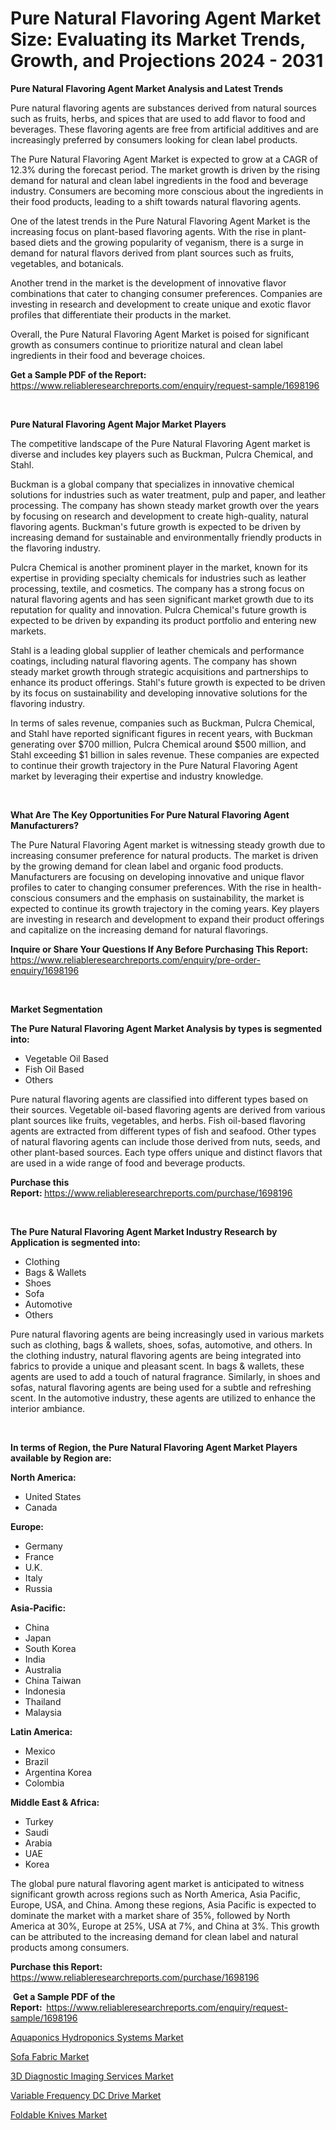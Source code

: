 <p><h1>Pure Natural Flavoring Agent Market Size: Evaluating its Market Trends, Growth, and Projections 2024 - 2031</h1></p><p><strong>Pure Natural Flavoring Agent Market Analysis and Latest Trends</strong></p>
<p><p>Pure natural flavoring agents are substances derived from natural sources such as fruits, herbs, and spices that are used to add flavor to food and beverages. These flavoring agents are free from artificial additives and are increasingly preferred by consumers looking for clean label products.</p><p>The Pure Natural Flavoring Agent Market is expected to grow at a CAGR of 12.3% during the forecast period. The market growth is driven by the rising demand for natural and clean label ingredients in the food and beverage industry. Consumers are becoming more conscious about the ingredients in their food products, leading to a shift towards natural flavoring agents.</p><p>One of the latest trends in the Pure Natural Flavoring Agent Market is the increasing focus on plant-based flavoring agents. With the rise in plant-based diets and the growing popularity of veganism, there is a surge in demand for natural flavors derived from plant sources such as fruits, vegetables, and botanicals.</p><p>Another trend in the market is the development of innovative flavor combinations that cater to changing consumer preferences. Companies are investing in research and development to create unique and exotic flavor profiles that differentiate their products in the market.</p><p>Overall, the Pure Natural Flavoring Agent Market is poised for significant growth as consumers continue to prioritize natural and clean label ingredients in their food and beverage choices.</p></p>
<p><strong>Get a Sample PDF of the Report:&nbsp;</strong> <a href="https://www.reliableresearchreports.com/enquiry/request-sample/1698196">https://www.reliableresearchreports.com/enquiry/request-sample/1698196</a></p>
<p>&nbsp;</p>
<p><strong>Pure Natural Flavoring Agent Major Market Players</strong></p>
<p><p>The competitive landscape of the Pure Natural Flavoring Agent market is diverse and includes key players such as Buckman, Pulcra Chemical, and Stahl. </p><p>Buckman is a global company that specializes in innovative chemical solutions for industries such as water treatment, pulp and paper, and leather processing. The company has shown steady market growth over the years by focusing on research and development to create high-quality, natural flavoring agents. Buckman's future growth is expected to be driven by increasing demand for sustainable and environmentally friendly products in the flavoring industry.</p><p>Pulcra Chemical is another prominent player in the market, known for its expertise in providing specialty chemicals for industries such as leather processing, textile, and cosmetics. The company has a strong focus on natural flavoring agents and has seen significant market growth due to its reputation for quality and innovation. Pulcra Chemical's future growth is expected to be driven by expanding its product portfolio and entering new markets.</p><p>Stahl is a leading global supplier of leather chemicals and performance coatings, including natural flavoring agents. The company has shown steady market growth through strategic acquisitions and partnerships to enhance its product offerings. Stahl's future growth is expected to be driven by its focus on sustainability and developing innovative solutions for the flavoring industry.</p><p>In terms of sales revenue, companies such as Buckman, Pulcra Chemical, and Stahl have reported significant figures in recent years, with Buckman generating over $700 million, Pulcra Chemical around $500 million, and Stahl exceeding $1 billion in sales revenue. These companies are expected to continue their growth trajectory in the Pure Natural Flavoring Agent market by leveraging their expertise and industry knowledge.</p></p>
<p>&nbsp;</p>
<p><strong>What Are The Key Opportunities For Pure Natural Flavoring Agent Manufacturers?</strong></p>
<p><p>The Pure Natural Flavoring Agent market is witnessing steady growth due to increasing consumer preference for natural products. The market is driven by the growing demand for clean label and organic food products. Manufacturers are focusing on developing innovative and unique flavor profiles to cater to changing consumer preferences. With the rise in health-conscious consumers and the emphasis on sustainability, the market is expected to continue its growth trajectory in the coming years. Key players are investing in research and development to expand their product offerings and capitalize on the increasing demand for natural flavorings.</p></p>
<p><strong>Inquire or Share Your Questions If Any Before Purchasing This Report:</strong> <a href="https://www.reliableresearchreports.com/enquiry/pre-order-enquiry/1698196">https://www.reliableresearchreports.com/enquiry/pre-order-enquiry/1698196</a></p>
<p>&nbsp;</p>
<p><strong>Market Segmentation</strong></p>
<p><strong>The Pure Natural Flavoring Agent Market Analysis by types is segmented into:</strong></p>
<p><ul><li>Vegetable Oil Based</li><li>Fish Oil Based</li><li>Others</li></ul></p>
<p><p>Pure natural flavoring agents are classified into different types based on their sources. Vegetable oil-based flavoring agents are derived from various plant sources like fruits, vegetables, and herbs. Fish oil-based flavoring agents are extracted from different types of fish and seafood. Other types of natural flavoring agents can include those derived from nuts, seeds, and other plant-based sources. Each type offers unique and distinct flavors that are used in a wide range of food and beverage products.</p></p>
<p><strong>Purchase this Report:&nbsp;</strong><a href="https://www.reliableresearchreports.com/purchase/1698196">https://www.reliableresearchreports.com/purchase/1698196</a></p>
<p>&nbsp;</p>
<p><strong>The Pure Natural Flavoring Agent Market Industry Research by Application is segmented into:</strong></p>
<p><ul><li>Clothing</li><li>Bags & Wallets</li><li>Shoes</li><li>Sofa</li><li>Automotive</li><li>Others</li></ul></p>
<p><p>Pure natural flavoring agents are being increasingly used in various markets such as clothing, bags & wallets, shoes, sofas, automotive, and others. In the clothing industry, natural flavoring agents are being integrated into fabrics to provide a unique and pleasant scent. In bags & wallets, these agents are used to add a touch of natural fragrance. Similarly, in shoes and sofas, natural flavoring agents are being used for a subtle and refreshing scent. In the automotive industry, these agents are utilized to enhance the interior ambiance.</p></p>
<p>&nbsp;</p>
<p><strong>In terms of Region, the Pure Natural Flavoring Agent Market Players available by Region are:</strong></p>
<p>
    <p> <strong> North America: </strong>
        <ul>
            <li>United States</li>
            <li>Canada</li>
        </ul>
        </p> 
    <p> <strong> Europe: </strong>
        <ul>
            <li>Germany</li>
            <li>France</li>
            <li>U.K.</li>
            <li>Italy</li>
            <li>Russia</li>
        </ul>
        </p> 
    <p> <strong> Asia-Pacific: </strong>
        <ul>
            <li>China</li>
            <li>Japan</li>
            <li>South Korea</li>
            <li>India</li>
            <li>Australia</li>
            <li>China Taiwan</li>
            <li>Indonesia</li>
            <li>Thailand</li>
            <li>Malaysia</li>
        </ul>
        </p> 
    <p> <strong> Latin America: </strong>
        <ul>
            <li>Mexico</li>
            <li>Brazil</li>
            <li>Argentina Korea</li>
            <li>Colombia</li>
        </ul>
        </p> 
    <p> <strong> Middle East & Africa: </strong>
        <ul>
            <li>Turkey</li>
            <li>Saudi</li>
            <li>Arabia</li>
            <li>UAE</li>
            <li>Korea</li>
        </ul>
    </p>
    </p>
<p><p>The global pure natural flavoring agent market is anticipated to witness significant growth across regions such as North America, Asia Pacific, Europe, USA, and China. Among these regions, Asia Pacific is expected to dominate the market with a market share of 35%, followed by North America at 30%, Europe at 25%, USA at 7%, and China at 3%. This growth can be attributed to the increasing demand for clean label and natural products among consumers.</p></p>
<p><strong>Purchase this Report: </strong><a href="https://www.reliableresearchreports.com/purchase/1698196">https://www.reliableresearchreports.com/purchase/1698196</a></p>
<p>&nbsp;<strong>Get a Sample PDF of the Report:&nbsp;&nbsp;</strong><a href="https://www.reliableresearchreports.com/enquiry/request-sample/1698196">https://www.reliableresearchreports.com/enquiry/request-sample/1698196</a></p>
<p><strong></strong></p>
<p><p><a href="https://medium.com/@doriscampbell78/aquaponics-hydroponics-systems-market-insights-into-market-cagr-market-trends-and-growth-6db34c66895f">Aquaponics Hydroponics Systems Market</a></p><p><a href="https://github.com/jaidynmorantestelletmjzya/Market-Research-Report-List-1/blob/main/sofa-fabric-market.md">Sofa Fabric Market</a></p><p><a href="https://medium.com/@doriscampbell78/3d-diagnostic-imaging-services-market-research-report-its-history-and-forecast-2024-to-2031-53edb5778ed7">3D Diagnostic Imaging Services Market</a></p><p><a href="https://issuu.com/reportprime-2/docs/variable-frequency-dc-drive-market-size-2030.pptx">Variable Frequency DC Drive Market</a></p><p><a href="https://github.com/juniordelafrance/Market-Research-Report-List-2/blob/main/foldable-knives-market.md">Foldable Knives Market</a></p></p>